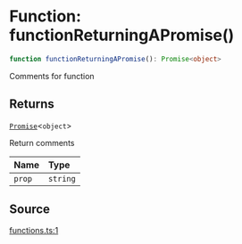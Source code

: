 # Function: functionReturningAPromise()

```ts
function functionReturningAPromise(): Promise<object>
```

Comments for function

## Returns

[`Promise`](https://developer.mozilla.org/en-US/docs/Web/JavaScript/Reference/Global_Objects/Promise)\<`object`\>

Return comments

| Name | Type |
| :------ | :------ |
| `prop` | `string` |

## Source

[functions.ts:1](http://source-url)
